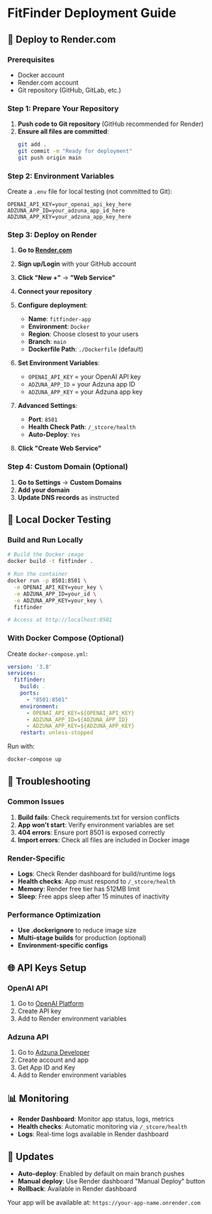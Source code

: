 # FitFinder Deployment Guide

## 🚀 Deploy to Render.com

### Prerequisites
- Docker account
- Render.com account
- Git repository (GitHub, GitLab, etc.)

### Step 1: Prepare Your Repository
1. **Push code to Git repository** (GitHub recommended for Render)
2. **Ensure all files are committed**:
   ```bash
   git add .
   git commit -m "Ready for deployment"
   git push origin main
   ```

### Step 2: Environment Variables
Create a `.env` file for local testing (not committed to Git):
```env
OPENAI_API_KEY=your_openai_api_key_here
ADZUNA_APP_ID=your_adzuna_app_id_here
ADZUNA_APP_KEY=your_adzuna_app_key_here
```

### Step 3: Deploy on Render
1. **Go to [Render.com](https://render.com)**
2. **Sign up/Login** with your GitHub account
3. **Click "New +"** → **"Web Service"**
4. **Connect your repository**
5. **Configure deployment**:
   - **Name**: `fitfinder-app`
   - **Environment**: `Docker`
   - **Region**: Choose closest to your users
   - **Branch**: `main`
   - **Dockerfile Path**: `./Dockerfile` (default)

6. **Set Environment Variables**:
   - `OPENAI_API_KEY` = your OpenAI API key
   - `ADZUNA_APP_ID` = your Adzuna app ID  
   - `ADZUNA_APP_KEY` = your Adzuna app key

7. **Advanced Settings**:
   - **Port**: `8501`
   - **Health Check Path**: `/_stcore/health`
   - **Auto-Deploy**: `Yes`

8. **Click "Create Web Service"**

### Step 4: Custom Domain (Optional)
1. **Go to Settings** → **Custom Domains**
2. **Add your domain**
3. **Update DNS records** as instructed

## 🐳 Local Docker Testing

### Build and Run Locally
```bash
# Build the Docker image
docker build -t fitfinder .

# Run the container
docker run -p 8501:8501 \
  -e OPENAI_API_KEY=your_key \
  -e ADZUNA_APP_ID=your_id \
  -e ADZUNA_APP_KEY=your_key \
  fitfinder

# Access at http://localhost:8501
```

### With Docker Compose (Optional)
Create `docker-compose.yml`:
```yaml
version: '3.8'
services:
  fitfinder:
    build: .
    ports:
      - "8501:8501"
    environment:
      - OPENAI_API_KEY=${OPENAI_API_KEY}
      - ADZUNA_APP_ID=${ADZUNA_APP_ID}
      - ADZUNA_APP_KEY=${ADZUNA_APP_KEY}
    restart: unless-stopped
```

Run with:
```bash
docker-compose up
```

## 🔧 Troubleshooting

### Common Issues
1. **Build fails**: Check requirements.txt for version conflicts
2. **App won't start**: Verify environment variables are set
3. **404 errors**: Ensure port 8501 is exposed correctly
4. **Import errors**: Check all files are included in Docker image

### Render-Specific
- **Logs**: Check Render dashboard for build/runtime logs
- **Health checks**: App must respond to `/_stcore/health`
- **Memory**: Render free tier has 512MB limit
- **Sleep**: Free apps sleep after 15 minutes of inactivity

### Performance Optimization
- **Use .dockerignore** to reduce image size
- **Multi-stage builds** for production (optional)
- **Environment-specific configs**

## 🌐 API Keys Setup

### OpenAI API
1. Go to [OpenAI Platform](https://platform.openai.com)
2. Create API key
3. Add to Render environment variables

### Adzuna API
1. Go to [Adzuna Developer](https://developer.adzuna.com)
2. Create account and app
3. Get App ID and Key
4. Add to Render environment variables

## 📊 Monitoring
- **Render Dashboard**: Monitor app status, logs, metrics
- **Health checks**: Automatic monitoring via `/_stcore/health`
- **Logs**: Real-time logs available in Render dashboard

## 🔄 Updates
- **Auto-deploy**: Enabled by default on main branch pushes
- **Manual deploy**: Use Render dashboard "Manual Deploy" button
- **Rollback**: Available in Render dashboard

Your app will be available at: `https://your-app-name.onrender.com`